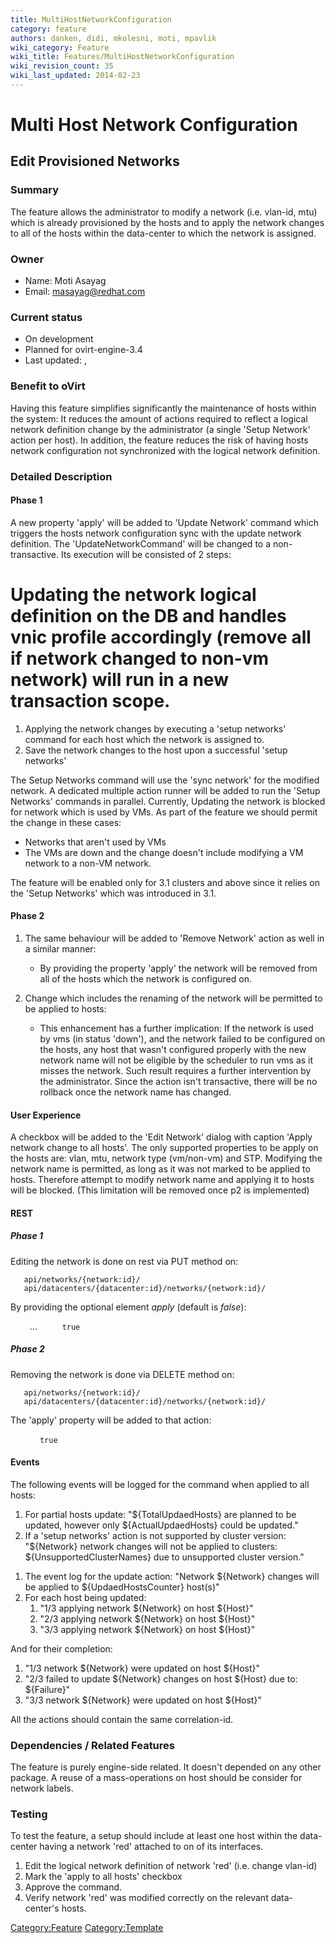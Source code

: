 ```yaml
---
title: MultiHostNetworkConfiguration
category: feature
authors: danken, didi, mkolesni, moti, mpavlik
wiki_category: Feature
wiki_title: Features/MultiHostNetworkConfiguration
wiki_revision_count: 35
wiki_last_updated: 2014-02-23
---
```


# Multi Host Network Configuration

## Edit Provisioned Networks

### Summary

The feature allows the administrator to modify a network (i.e. vlan-id, mtu) which is already provisioned by the hosts and to apply the network changes to all of the hosts within the data-center to which the network is assigned.

### Owner

*   Name: Moti Asayag
*   Email: <masayag@redhat.com>

### Current status

*   On development
*   Planned for ovirt-engine-3.4
*   Last updated: ,

### Benefit to oVirt

Having this feature simplifies significantly the maintenance of hosts within the system:
It reduces the amount of actions required to reflect a logical network definition change by the administrator (a single 'Setup Network' action per host).
In addition, the feature reduces the risk of having hosts network configuration not synchronized with the logical network definition.

### Detailed Description

#### Phase 1

A new property 'apply' will be added to 'Update Network' command which triggers the hosts network configuration sync with the update network definition.
The 'UpdateNetworkCommand' will be changed to a non-transactive. Its execution will be consisted of 2 steps:
# Updating the network logical definition on the DB and handles vnic profile accordingly (remove all if network changed to non-vm network) will run in a new transaction scope.

1.  Applying the network changes by executing a 'setup networks' command for each host which the network is assigned to.
2.  Save the network changes to the host upon a successful 'setup networks'

The Setup Networks command will use the 'sync network' for the modified network.
A dedicated multiple action runner will be added to run the 'Setup Networks' commands in parallel.
Currently, Updating the network is blocked for network which is used by VMs. As part of the feature we should permit the change in these cases:

*   Networks that aren't used by VMs
*   The VMs are down and the change doesn't include modifying a VM network to a non-VM network.

The feature will be enabled only for 3.1 clusters and above since it relies on the 'Setup Networks' which was introduced in 3.1.

#### Phase 2

1.  The same behaviour will be added to 'Remove Network' action as well in a similar manner:
    -   By providing the property 'apply' the network will be removed from all of the hosts which the network is configured on.

2.  Change which includes the renaming of the network will be permitted to be applied to hosts:
    -   This enhancement has a further implication: If the network is used by vms (in status 'down'), and the network failed to be configured on the hosts, any host that wasn't configured properly with the new network name will not be eligible by the scheduler to run vms as it misses the network. Such result requires a further intervention by the administrator. Since the action isn't transactive, there will be no rollback once the network name has changed.

#### User Experience

A checkbox will be added to the 'Edit Network' dialog with caption 'Apply network change to all hosts'.
The only supported properties to be apply on the hosts are: vlan, mtu, network type (vm/non-vm) and STP.
Modifying the network name is permitted, as long as it was not marked to be applied to hosts. Therefore attempt to modify network name and applying it to hosts will be blocked. (This limitation will be removed once p2 is implemented)

#### REST

##### Phase 1

Editing the network is done on rest via PUT method on:

       api/networks/{network:id}/
       api/datacenters/{datacenter:id}/networks/{network:id}/

By providing the optional element *apply* (default is *false*):

` `<network>
           ...
`     `<apply>`true`</apply>
` `</network>

##### Phase 2

Removing the network is done via DELETE method on:

       api/networks/{network:id}/
       api/datacenters/{datacenter:id}/networks/{network:id}/

The 'apply' property will be added to that action:

` `<action>
`     `<apply>`true`</apply>
` `</action>

#### Events

The following events will be logged for the command when applied to all hosts:

1.  For partial hosts update: "${TotalUpdaedHosts} are planned to be updated, however only ${ActualUpdaedHosts} could be updated."
2.  If a 'setup networks' action is not supported by cluster version: "${Network} network changes will not be applied to clusters: ${UnsupportedClusterNames} due to unsupported cluster version."

<!-- -->

1.  The event log for the update action: "Network ${Network} changes will be applied to ${UpdaedHostsCounter} host(s)"
2.  For each host being updated:
    1.  "1/3 applying network ${Network} on host ${Host}"
    2.  "2/3 applying network ${Network} on host ${Host}"
    3.  "3/3 applying network ${Network} on host ${Host}"

And for their completion:

1.  "1/3 network ${Network} were updated on host ${Host}"
2.  "2/3 failed to update ${Network} changes on host ${Host} due to: ${Failure}"
3.  "3/3 network ${Network} were updated on host ${Host}"

All the actions should contain the same correlation-id.

### Dependencies / Related Features

The feature is purely engine-side related. It doesn't depended on any other package.
A reuse of a mass-operations on host should be consider for network labels.

### Testing

To test the feature, a setup should include at least one host within the data-center having a network 'red' attached to on of its interfaces.

1.  Edit the logical network definition of network 'red' (i.e. change vlan-id)
2.  Mark the 'apply to all hosts' checkbox
3.  Approve the command.
4.  Verify network 'red' was modified correctly on the relevant data-center's hosts.

<Category:Feature> <Category:Template>
